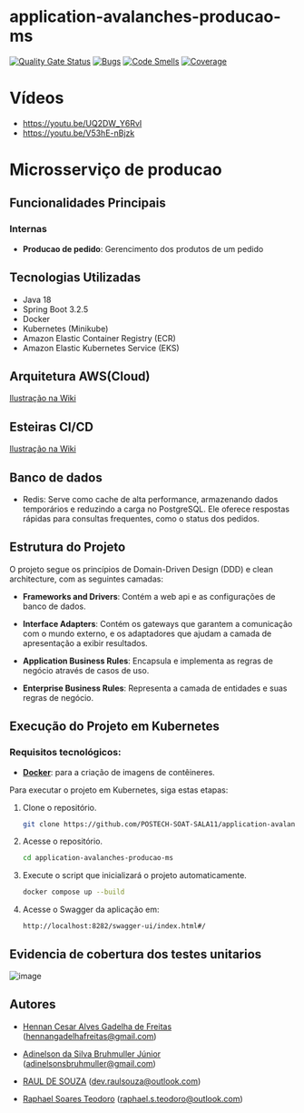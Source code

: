 # application-avalanches-producao-ms
[![Quality Gate Status](https://sonarcloud.io/api/project_badges/measure?project=POSTECH-SOAT-SALA11_application-avalanches-producao-ms&metric=alert_status)](https://sonarcloud.io/summary/new_code?id=POSTECH-SOAT-SALA11_application-avalanches-producao-ms)
[![Bugs](https://sonarcloud.io/api/project_badges/measure?project=POSTECH-SOAT-SALA11_application-avalanches-producao-ms&metric=bugs)](https://sonarcloud.io/summary/new_code?id=POSTECH-SOAT-SALA11_application-avalanches-producao-ms)
[![Code Smells](https://sonarcloud.io/api/project_badges/measure?project=POSTECH-SOAT-SALA11_application-avalanches-producao-ms&metric=code_smells)](https://sonarcloud.io/summary/new_code?id=POSTECH-SOAT-SALA11_application-avalanches-producao-ms)
[![Coverage](https://sonarcloud.io/api/project_badges/measure?project=POSTECH-SOAT-SALA11_application-avalanches-producao-ms&metric=coverage)](https://sonarcloud.io/summary/new_code?id=POSTECH-SOAT-SALA11_application-avalanches-producao-ms)

# Vídeos
- https://youtu.be/UQ2DW_Y6RvI
- https://youtu.be/V53hE-nBjzk

# Microsserviço de producao
## Funcionalidades Principais 

### Internas
- **Producao de pedido**: Gerencimento dos produtos de um pedido

## Tecnologias Utilizadas

- Java 18
- Spring Boot 3.2.5
- Docker
- Kubernetes (Minikube)
- Amazon Elastic Container Registry (ECR)
- Amazon Elastic Kubernetes Service (EKS)

## Arquitetura AWS(Cloud)
[Ilustração na Wiki](https://github.com/POSTECH-SOAT-SALA11/application-avalanches-pagamento-ms/wiki/Arquitetura-AWS)

## Esteiras CI/CD
[Ilustração na Wiki](https://github.com/POSTECH-SOAT-SALA11/application-avalanches-pagamento-ms/wiki/Esteiras-CI-CD)

## Banco de dados
- Redis: Serve como cache de alta performance, armazenando dados temporários e reduzindo a carga no PostgreSQL. Ele oferece respostas rápidas para consultas frequentes, como o status dos pedidos.

## Estrutura do Projeto

O projeto segue os princípios de Domain-Driven Design (DDD) e clean architecture, com as seguintes camadas:

- **Frameworks and Drivers**: Contém a web api e as configurações de banco de dados.

- **Interface Adapters**: Contém os gateways que garantem a comunicação com o mundo externo,
e os adaptadores que ajudam a camada de apresentação a exibir resultados.

- **Application Business Rules**:  Encapsula e implementa as regras de negócio através de casos de uso.

- **Enterprise Business Rules**:  Representa a camada de entidades e suas regras de negócio.

## Execução do Projeto em Kubernetes

### Requisitos tecnológicos:
- **[Docker](https://www.docker.com/)**: para a criação de imagens de contêineres.

Para executar o projeto em Kubernetes, siga estas etapas:

1. Clone o repositório.
   ```bash
   git clone https://github.com/POSTECH-SOAT-SALA11/application-avalanches-producao-ms.git
   ```

2. Acesse o repositório.
   ```bash
   cd application-avalanches-producao-ms
   ```

3. Execute o script que inicializará o projeto automaticamente.
   ```bash
   docker compose up --build
    ```

4. Acesse o Swagger da aplicação em:
   ```
   http://localhost:8282/swagger-ui/index.html#/
   ```

## Evidencia de cobertura dos testes unitarios
![image](https://github.com/user-attachments/assets/7cfbdd97-f00a-4f0f-b137-5a68af7838fb)

## Autores

- [Hennan Cesar Alves Gadelha de Freitas](https://github.com/HennanGadelha)
  (hennangadelhafreitas@gmail.com)

- [Adinelson da Silva Bruhmuller Júnior](https://github.com/Doomwhite)
  (adinelsonsbruhmuller@gmail.com)

- [RAUL DE SOUZA](https://github.com/raulsouza-rm355416)
  (dev.raulsouza@outlook.com)

- [Raphael Soares Teodoro](https://github.com/raphasteodoro)
  (raphael.s.teodoro@outlook.com)




